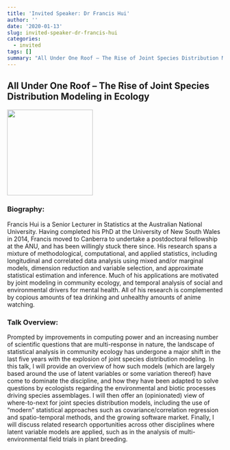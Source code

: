 ```yaml
---
title: 'Invited Speaker: Dr Francis Hui'
author: ''
date: '2020-01-13'
slug: invited-speaker-dr-francis-hui
categories:
  - invited
tags: []
summary: "All Under One Roof – The Rise of Joint Species Distribution Modeling in Ecology"
---
```


## All Under One Roof – The Rise of Joint Species Distribution Modeling in Ecology

<img src="/img/speakers/francis.jpg" width="200px"/>

### Biography:

Francis Hui is a Senior Lecturer in Statistics at the Australian National University. Having completed his PhD
at the University of New South Wales in 2014, Francis moved to Canberra to undertake a postdoctoral
fellowship at the ANU, and has been willingly stuck there since. His research spans a mixture of
methodological, computational, and applied statistics, including longitudinal and correlated data analysis
using mixed and/or marginal models, dimension reduction and variable selection, and approximate statistical
estimation and inference. Much of his applications are motivated by joint modeling in community ecology,
and temporal analysis of social and environmental drivers for mental health. All of his research is
complemented by copious amounts of tea drinking and unhealthy amounts of anime watching.

### Talk Overview:

Prompted by improvements in computing power and an increasing number of scientific questions that are
multi-response in nature, the landscape of statistical analysis in community ecology has undergone a major
shift in the last five years with the explosion of joint species distribution modeling. In this talk, I will provide an
overview of how such models (which are largely based around the use of latent variables or some variation
thereof) have come to dominate the discipline, and how they have been adapted to solve questions by
ecologists regarding the environmental and biotic processes driving species assemblages. I will then offer an
(opinionated) view of where-to-next for joint species distribution models, including the use of “modern”
statistical approaches such as covariance/correlation regression and spatio-temporal methods, and the
growing software market. Finally, I will discuss related research opportunities across other disciplines where
latent variable models are applied, such as in the analysis of multi-environmental field trials in plant breeding.